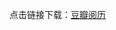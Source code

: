 点击链接下载：<a href="itms-services://?action=download-manifest&url=http://xiaodao.github.com/apps/doubanread.plist">豆瓣阅历</a>


